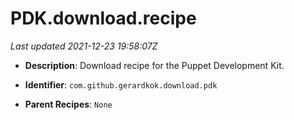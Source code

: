 # PDK.download.recipe

_Last updated 2021-12-23 19:58:07Z_

- **Description**: Download recipe for the Puppet Development Kit.

- **Identifier**: `com.github.gerardkok.download.pdk`

- **Parent Recipes**: `None`